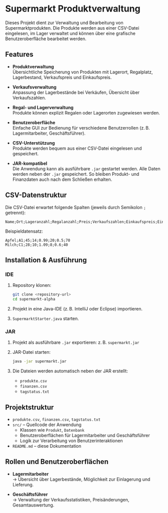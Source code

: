 # Supermarkt Produktverwaltung

Dieses Projekt dient zur Verwaltung und Bearbeitung von Supermarktprodukten. Die Produkte werden aus einer CSV-Datei eingelesen, im Lager verwaltet und können über eine grafische Benutzeroberfläche bearbeitet werden.

## Features

- **Produktverwaltung**  
  Übersichtliche Speicherung von Produkten mit Lagerort, Regalplatz, Lagerbestand, Verkaufspreis und Einkaufspreis.

- **Verkaufsverwaltung**  
  Anpassung der Lagerbestände bei Verkäufen, Übersicht über Verkaufszahlen.

- **Regal- und Lagerverwaltung**  
  Produkte können explizit Regalen oder Lagerorten zugewiesen werden.

- **Benutzeroberfläche**  
  Einfache GUI zur Bedienung für verschiedene Benutzerrollen (z. B. Lagermitarbeiter, Geschäftsführer).

- **CSV-Unterstützung**  
  Produkte werden bequem aus einer CSV-Datei eingelesen und gespeichert.

- **JAR-kompatibel**  
  Die Anwendung kann als ausführbare `.jar` gestartet werden. Alle Daten werden neben der `.jar` gespeichert. So bleiben Produkt- und Finanzdaten auch nach dem Schließen erhalten.

## CSV-Datenstruktur

Die CSV-Datei erwartet folgende Spalten (jeweils durch Semikolon `;` getrennt):

```
Name;Ort;Lageranzahl;Regalanzahl;Preis;Verkaufszahlen;Einkaufspreis;Einkaufszahlen
```

Beispieldatensatz:

```
Apfel;A1;45;14;0.99;20;0.5;70
Milch;C1;28;10;1.09;8;0.6;40
```

## Installation & Ausführung

### IDE

1. Repository klonen:
   ```bash
   git clone <repository-url>
   cd supermarkt-alpha
   ```

2. Projekt in eine Java-IDE (z. B. IntelliJ oder Eclipse) importieren.

3. `SupermarktStarter.java` starten.

### JAR

1. Projekt als ausführbare `.jar` exportieren:
   z. B. `supermarkt.jar`

2. JAR-Datei starten:
   ```bash
   java -jar supermarkt.jar
   ```

3. Die Dateien werden automatisch neben der JAR erstellt:
   - `produkte.csv`
   - `finanzen.csv`
   - `tagstatus.txt`  

## Projektstruktur
- `produkte.csv`, `finanzen.csv`, `tagstatus.txt`
- `src/` – Quellcode der Anwendung
    - Klassen wie `Produkt`, `Datenbank`
    - Benutzeroberflächen für Lagermitarbeiter und Geschäftsführer
    - Logik zur Verarbeitung von Benutzerinteraktionen
- `README.md` – diese Dokumentation

## Rollen und Benutzeroberflächen

- **Lagermitarbeiter**  
  → Übersicht über Lagerbestände, Möglichkeit zur Einlagerung und Lieferung.

- **Geschäftsführer**  
  → Verwaltung der Verkaufsstatistiken, Preisänderungen, Gesamtauswertung.
